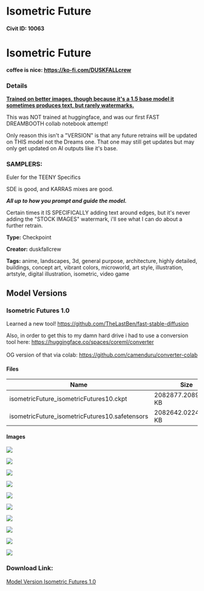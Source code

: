# Isometric Future

#### Civit ID: 10063

<h1>Isometric Future</h1><p><strong>coffee is nice: </strong><a target="_blank" rel="ugc" href="https://ko-fi.com/DUSKFALLcrew"><strong><u>https://ko-fi.com/DUSKFALLcrew</u></strong></a></p><h3>Details</h3><p><strong><u>Trained on better images, though because it's a 1.5 base model it sometimes produces text, but rarely watermarks.</u></strong></p><p>This was NOT trained at huggingface, and was our first FAST DREAMBOOTH collab notebook attempt!</p><p>Only reason this isn't a "VERSION" is that any future retrains will be updated on THIS model not the Dreams one. That one may still get updates but may only get updated on AI outputs like it's base.</p><h3>SAMPLERS:</h3><p>Euler for the TEENY Specifics</p><p>SDE is good, and KARRAS mixes are good.</p><p><strong><em>All up to how you prompt and guide the model.</em></strong></p><p>Certain times it IS SPECIFICALLY adding text around edges, but it's never adding the "STOCK IMAGES" watermark, i'll see what I can do about a further retrain.</p>

**Type:** Checkpoint

**Creator:** duskfallcrew

**Tags:** anime, landscapes, 3d, general purpose, architecture, highly detailed, buildings, concept art, vibrant colors, microworld, art style, illustration, artstyle, digital illustration, isometric, video game

## Model Versions

### Isometric Futures 1.0

<p>Learned a new tool! <a target="_blank" rel="ugc" href="https://github.com/TheLastBen/fast-stable-diffusion">https://github.com/TheLastBen/fast-stable-diffusion</a></p><p>Also, in order to get this to my damn hard drive i had to use a conversion tool here: <a target="_blank" rel="ugc" href="https://huggingface.co/spaces/coreml/converter">https://huggingface.co/spaces/coreml/converter</a><br /><br />OG version of that via colab: <a target="_blank" rel="ugc" href="https://github.com/camenduru/converter-colab">https://github.com/camenduru/converter-colab</a></p>

#### Files

| Name | Size | Type | Format | Download Url | AutoV1 | AutoV2 | SHA256 | CRC32 | BLAKE3 |
| --- | --- | --- | --- | --- | --- | --- | --- | --- | --- |
| isometricFuture_isometricFutures10.ckpt | 2082877.208984375 KB | Model | PickleTensor | https://civitai.com/api/download/models/11967?type=Model&format=PickleTensor&size=full&fp=fp16 | D1A8D83F | 1C7DDC3B83 | 1C7DDC3B83A2B1681852CF13B24806EFC48ED72CDEF4B8B49509FA77FA4397C1 | C15E56FF | 80EDB0B53EB4F5825C27F9BAEB0B18DF6B7342A50C48FA692D9DAA96792D36EA |
| isometricFuture_isometricFutures10.safetensors | 2082642.022460938 KB | Model | SafeTensor | https://civitai.com/api/download/models/11967 | 0248DA5C | AA9C45D00A | AA9C45D00A043E92FFEBA8052F464C7964C98E79A75B8CFAE069BEEFB2F84580 | 41F26AD3 | 246BF8D541DF7F511402249286983482E5327CAD6CE3F1F5634365BD3EC147BD |

#### Images

<p><img src="https://image.civitai.com/xG1nkqKTMzGDvpLrqFT7WA/59eaea08-122a-43af-26ce-12bbda17ff00/width=450/114439.jpeg" /></p>

<p><img src="https://image.civitai.com/xG1nkqKTMzGDvpLrqFT7WA/a1594084-8b91-4cad-a070-97aa2856e400/width=450/114438.jpeg" /></p>

<p><img src="https://image.civitai.com/xG1nkqKTMzGDvpLrqFT7WA/ed40e63d-5846-416c-ef42-1ac5dbf84600/width=450/114437.jpeg" /></p>

<p><img src="https://image.civitai.com/xG1nkqKTMzGDvpLrqFT7WA/7793a7cd-af3e-4c5c-78e8-6795f281ae00/width=450/114436.jpeg" /></p>

<p><img src="https://image.civitai.com/xG1nkqKTMzGDvpLrqFT7WA/a7685a35-d73e-4fee-3aa8-c74f5159b500/width=450/114435.jpeg" /></p>

<p><img src="https://image.civitai.com/xG1nkqKTMzGDvpLrqFT7WA/b6e68bdb-5cb0-48c7-4508-3cfb1c5a9900/width=450/114434.jpeg" /></p>

<p><img src="https://image.civitai.com/xG1nkqKTMzGDvpLrqFT7WA/c95b6026-8ba4-4112-5210-086d72456600/width=450/114433.jpeg" /></p>

<p><img src="https://image.civitai.com/xG1nkqKTMzGDvpLrqFT7WA/160a1757-1bcb-49fc-f42c-658c6063f500/width=450/114432.jpeg" /></p>

<p><img src="https://image.civitai.com/xG1nkqKTMzGDvpLrqFT7WA/94f83587-0fa6-46a1-d0ba-4235d4df2e00/width=450/114431.jpeg" /></p>

<p><img src="https://image.civitai.com/xG1nkqKTMzGDvpLrqFT7WA/1f047de0-31ad-4693-6125-a0be507c1900/width=450/114430.jpeg" /></p>

### Download Link:

[Model Version Isometric Futures 1.0](https://civitai.com/api/download/models/11967)

